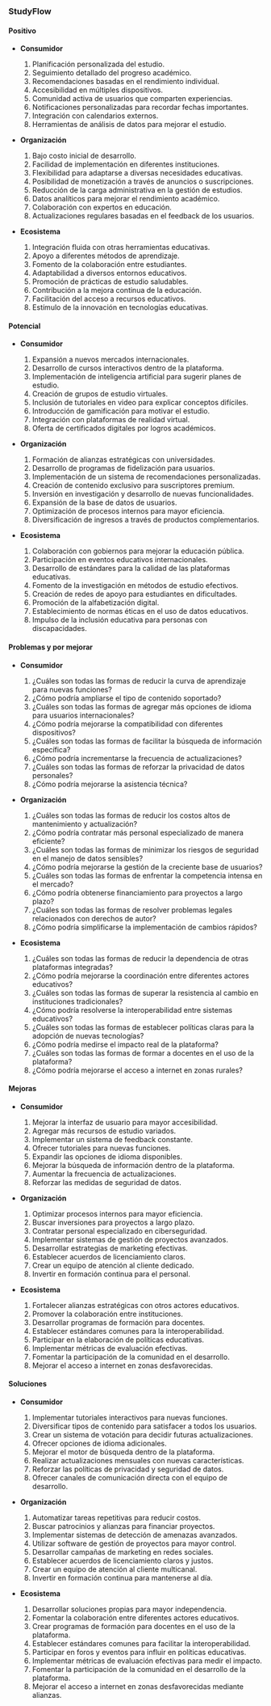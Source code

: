 ### StudyFlow

#### Positivo
- **Consumidor**
  1. Planificación personalizada del estudio.
  2. Seguimiento detallado del progreso académico.
  3. Recomendaciones basadas en el rendimiento individual.
  4. Accesibilidad en múltiples dispositivos.
  5. Comunidad activa de usuarios que comparten experiencias.
  6. Notificaciones personalizadas para recordar fechas importantes.
  7. Integración con calendarios externos.
  8. Herramientas de análisis de datos para mejorar el estudio.

- **Organización**
  1. Bajo costo inicial de desarrollo.
  2. Facilidad de implementación en diferentes instituciones.
  3. Flexibilidad para adaptarse a diversas necesidades educativas.
  4. Posibilidad de monetización a través de anuncios o suscripciones.
  5. Reducción de la carga administrativa en la gestión de estudios.
  6. Datos analíticos para mejorar el rendimiento académico.
  7. Colaboración con expertos en educación.
  8. Actualizaciones regulares basadas en el feedback de los usuarios.

- **Ecosistema**
  1. Integración fluida con otras herramientas educativas.
  2. Apoyo a diferentes métodos de aprendizaje.
  3. Fomento de la colaboración entre estudiantes.
  4. Adaptabilidad a diversos entornos educativos.
  5. Promoción de prácticas de estudio saludables.
  6. Contribución a la mejora continua de la educación.
  7. Facilitación del acceso a recursos educativos.
  8. Estímulo de la innovación en tecnologías educativas.

#### Potencial
- **Consumidor**
  1. Expansión a nuevos mercados internacionales.
  2. Desarrollo de cursos interactivos dentro de la plataforma.
  3. Implementación de inteligencia artificial para sugerir planes de estudio.
  4. Creación de grupos de estudio virtuales.
  5. Inclusión de tutoriales en video para explicar conceptos difíciles.
  6. Introducción de gamificación para motivar el estudio.
  7. Integración con plataformas de realidad virtual.
  8. Oferta de certificados digitales por logros académicos.

- **Organización**
  1. Formación de alianzas estratégicas con universidades.
  2. Desarrollo de programas de fidelización para usuarios.
  3. Implementación de un sistema de recomendaciones personalizadas.
  4. Creación de contenido exclusivo para suscriptores premium.
  5. Inversión en investigación y desarrollo de nuevas funcionalidades.
  6. Expansión de la base de datos de usuarios.
  7. Optimización de procesos internos para mayor eficiencia.
  8. Diversificación de ingresos a través de productos complementarios.

- **Ecosistema**
  1. Colaboración con gobiernos para mejorar la educación pública.
  2. Participación en eventos educativos internacionales.
  3. Desarrollo de estándares para la calidad de las plataformas educativas.
  4. Fomento de la investigación en métodos de estudio efectivos.
  5. Creación de redes de apoyo para estudiantes en dificultades.
  6. Promoción de la alfabetización digital.
  7. Establecimiento de normas éticas en el uso de datos educativos.
  8. Impulso de la inclusión educativa para personas con discapacidades.

#### Problemas y por mejorar
- **Consumidor**
  1. ¿Cuáles son todas las formas de reducir la curva de aprendizaje para nuevas funciones?
  2. ¿Cómo podría ampliarse el tipo de contenido soportado?
  3. ¿Cuáles son todas las formas de agregar más opciones de idioma para usuarios internacionales?
  4. ¿Cómo podría mejorarse la compatibilidad con diferentes dispositivos?
  5. ¿Cuáles son todas las formas de facilitar la búsqueda de información específica?
  6. ¿Cómo podría incrementarse la frecuencia de actualizaciones?
  7. ¿Cuáles son todas las formas de reforzar la privacidad de datos personales?
  8. ¿Cómo podría mejorarse la asistencia técnica?

- **Organización**
  1. ¿Cuáles son todas las formas de reducir los costos altos de mantenimiento y actualización?
  2. ¿Cómo podría contratar más personal especializado de manera eficiente?
  3. ¿Cuáles son todas las formas de minimizar los riesgos de seguridad en el manejo de datos sensibles?
  4. ¿Cómo podría mejorarse la gestión de la creciente base de usuarios?
  5. ¿Cuáles son todas las formas de enfrentar la competencia intensa en el mercado?
  6. ¿Cómo podría obtenerse financiamiento para proyectos a largo plazo?
  7. ¿Cuáles son todas las formas de resolver problemas legales relacionados con derechos de autor?
  8. ¿Cómo podría simplificarse la implementación de cambios rápidos?

- **Ecosistema**
  1. ¿Cuáles son todas las formas de reducir la dependencia de otras plataformas integradas?
  2. ¿Cómo podría mejorarse la coordinación entre diferentes actores educativos?
  3. ¿Cuáles son todas las formas de superar la resistencia al cambio en instituciones tradicionales?
  4. ¿Cómo podría resolverse la interoperabilidad entre sistemas educativos?
  5. ¿Cuáles son todas las formas de establecer políticas claras para la adopción de nuevas tecnologías?
  6. ¿Cómo podría medirse el impacto real de la plataforma?
  7. ¿Cuáles son todas las formas de formar a docentes en el uso de la plataforma?
  8. ¿Cómo podría mejorarse el acceso a internet en zonas rurales?

#### Mejoras
- **Consumidor**
  1. Mejorar la interfaz de usuario para mayor accesibilidad.
  2. Agregar más recursos de estudio variados.
  3. Implementar un sistema de feedback constante.
  4. Ofrecer tutoriales para nuevas funciones.
  5. Expandir las opciones de idioma disponibles.
  6. Mejorar la búsqueda de información dentro de la plataforma.
  7. Aumentar la frecuencia de actualizaciones.
  8. Reforzar las medidas de seguridad de datos.

- **Organización**
  1. Optimizar procesos internos para mayor eficiencia.
  2. Buscar inversiones para proyectos a largo plazo.
  3. Contratar personal especializado en ciberseguridad.
  4. Implementar sistemas de gestión de proyectos avanzados.
  5. Desarrollar estrategias de marketing efectivas.
  6. Establecer acuerdos de licenciamiento claros.
  7. Crear un equipo de atención al cliente dedicado.
  8. Invertir en formación continua para el personal.

- **Ecosistema**
  1. Fortalecer alianzas estratégicas con otros actores educativos.
  2. Promover la colaboración entre instituciones.
  3. Desarrollar programas de formación para docentes.
  4. Establecer estándares comunes para la interoperabilidad.
  5. Participar en la elaboración de políticas educativas.
  6. Implementar métricas de evaluación efectivas.
  7. Fomentar la participación de la comunidad en el desarrollo.
  8. Mejorar el acceso a internet en zonas desfavorecidas.

#### Soluciones
- **Consumidor**
  1. Implementar tutoriales interactivos para nuevas funciones.
  2. Diversificar tipos de contenido para satisfacer a todos los usuarios.
  3. Crear un sistema de votación para decidir futuras actualizaciones.
  4. Ofrecer opciones de idioma adicionales.
  5. Mejorar el motor de búsqueda dentro de la plataforma.
  6. Realizar actualizaciones mensuales con nuevas características.
  7. Reforzar las políticas de privacidad y seguridad de datos.
  8. Ofrecer canales de comunicación directa con el equipo de desarrollo.

- **Organización**
  1. Automatizar tareas repetitivas para reducir costos.
  2. Buscar patrocinios y alianzas para financiar proyectos.
  3. Implementar sistemas de detección de amenazas avanzados.
  4. Utilizar software de gestión de proyectos para mayor control.
  5. Desarrollar campañas de marketing en redes sociales.
  6. Establecer acuerdos de licenciamiento claros y justos.
  7. Crear un equipo de atención al cliente multicanal.
  8. Invertir en formación continua para mantenerse al día.

- **Ecosistema**
  1. Desarrollar soluciones propias para mayor independencia.
  2. Fomentar la colaboración entre diferentes actores educativos.
  3. Crear programas de formación para docentes en el uso de la plataforma.
  4. Establecer estándares comunes para facilitar la interoperabilidad.
  5. Participar en foros y eventos para influir en políticas educativas.
  6. Implementar métricas de evaluación efectivas para medir el impacto.
  7. Fomentar la participación de la comunidad en el desarrollo de la plataforma.
  8. Mejorar el acceso a internet en zonas desfavorecidas mediante alianzas.
